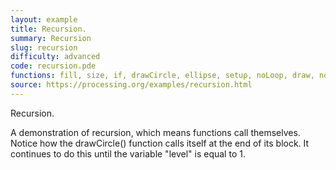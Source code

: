 ```yaml
---
layout: example
title: Recursion.
summary: Recursion
slug: recursion
difficulty: advanced
code: recursion.pde
functions: fill, size, if, drawCircle, ellipse, setup, noLoop, draw, noStroke
source: https://processing.org/examples/recursion.html
---
```


Recursion. 

 A demonstration of recursion, which means functions call themselves. Notice how the drawCircle() function calls itself at the end of its block. It continues to do this until the variable "level" is equal to 1.
